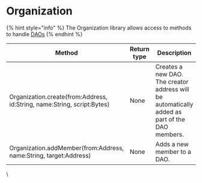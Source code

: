 # Organization

{% hint style="info" %}
The Organization library allows access to methods to handle [DAOs](https://docs.phantasma.io/#chain-organizations)
{% endhint %}

| Method                                                                  | Return type | Description                                                                                    |
| ----------------------------------------------------------------------- | ----------- | ---------------------------------------------------------------------------------------------- |
| Organization.create(from:Address, id:String, name:String, script:Bytes) | None        | Creates a new DAO. The creator address will be automatically added as part of the DAO members. |
| Organization.addMember(from:Address, name:String, target:Address)       | None        | Adds a new member to a DAO.                                                                    |

\
